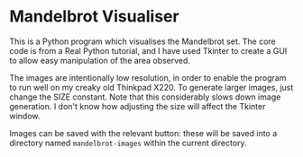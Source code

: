 # Mandelbrot Visualiser

This is a Python program which visualises the Mandelbrot set. The core code is from a Real Python tutorial, and I have used Tkinter to create a GUI to allow easy manipulation of the area observed.

The images are intentionally low resolution, in order to enable the program to run well on my creaky old Thinkpad X220. To generate larger images, just change the SIZE constant. Note that this considerably slows down image generation. I don't know how adjusting the size will affect the Tkinter window.

Images can be saved with the relevant button: these will be saved into a directory named `mandelbrot-images` within the current directory.
